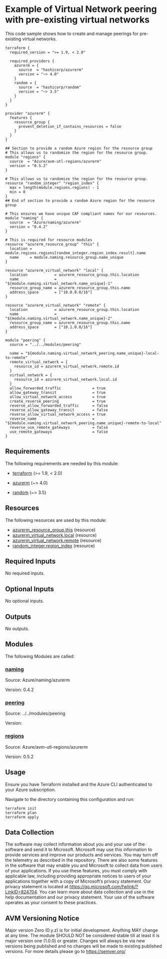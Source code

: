 <!-- BEGIN_TF_DOCS -->
<!-- Code generated by terraform-docs. DO NOT EDIT. -->
# Example of Virtual Network peering with pre-existing virtual networks

This code sample shows how to create and manage peerings for pre-existing virtual networks.

```hcl
terraform {
  required_version = ">= 1.9, < 2.0"

  required_providers {
    azurerm = {
      source  = "hashicorp/azurerm"
      version = "~> 4.0"
    }
    random = {
      source  = "hashicorp/random"
      version = "~> 3.5"
    }
  }
}

provider "azurerm" {
  features {
    resource_group {
      prevent_deletion_if_contains_resources = false
    }
  }
}

## Section to provide a random Azure region for the resource group
# This allows us to randomize the region for the resource group.
module "regions" {
  source  = "Azure/avm-utl-regions/azurerm"
  version = "0.5.2"
}

# This allows us to randomize the region for the resource group.
resource "random_integer" "region_index" {
  max = length(module.regions.regions) - 1
  min = 0
}
## End of section to provide a random Azure region for the resource group

# This ensures we have unique CAF compliant names for our resources.
module "naming" {
  source  = "Azure/naming/azurerm"
  version = "0.4.2"
}

# This is required for resource modules
resource "azurerm_resource_group" "this" {
  location = module.regions.regions[random_integer.region_index.result].name
  name     = module.naming.resource_group.name_unique
}

resource "azurerm_virtual_network" "local" {
  location            = azurerm_resource_group.this.location
  name                = "${module.naming.virtual_network.name_unique}-1"
  resource_group_name = azurerm_resource_group.this.name
  address_space       = ["10.0.0.0/16"]
}

resource "azurerm_virtual_network" "remote" {
  location            = azurerm_resource_group.this.location
  name                = "${module.naming.virtual_network.name_unique}-2"
  resource_group_name = azurerm_resource_group.this.name
  address_space       = ["10.1.0.0/16"]
}

module "peering" {
  source = "../../modules/peering"

  name = "${module.naming.virtual_network_peering.name_unique}-local-to-remote"
  remote_virtual_network = {
    resource_id = azurerm_virtual_network.remote.id
  }
  virtual_network = {
    resource_id = azurerm_virtual_network.local.id
  }
  allow_forwarded_traffic              = true
  allow_gateway_transit                = true
  allow_virtual_network_access         = true
  create_reverse_peering               = true
  reverse_allow_forwarded_traffic      = false
  reverse_allow_gateway_transit        = false
  reverse_allow_virtual_network_access = true
  reverse_name                         = "${module.naming.virtual_network_peering.name_unique}-remote-to-local"
  reverse_use_remote_gateways          = false
  use_remote_gateways                  = false
}
```

<!-- markdownlint-disable MD033 -->
## Requirements

The following requirements are needed by this module:

- <a name="requirement_terraform"></a> [terraform](#requirement\_terraform) (>= 1.9, < 2.0)

- <a name="requirement_azurerm"></a> [azurerm](#requirement\_azurerm) (~> 4.0)

- <a name="requirement_random"></a> [random](#requirement\_random) (~> 3.5)

## Resources

The following resources are used by this module:

- [azurerm_resource_group.this](https://registry.terraform.io/providers/hashicorp/azurerm/latest/docs/resources/resource_group) (resource)
- [azurerm_virtual_network.local](https://registry.terraform.io/providers/hashicorp/azurerm/latest/docs/resources/virtual_network) (resource)
- [azurerm_virtual_network.remote](https://registry.terraform.io/providers/hashicorp/azurerm/latest/docs/resources/virtual_network) (resource)
- [random_integer.region_index](https://registry.terraform.io/providers/hashicorp/random/latest/docs/resources/integer) (resource)

<!-- markdownlint-disable MD013 -->
## Required Inputs

No required inputs.

## Optional Inputs

No optional inputs.

## Outputs

No outputs.

## Modules

The following Modules are called:

### <a name="module_naming"></a> [naming](#module\_naming)

Source: Azure/naming/azurerm

Version: 0.4.2

### <a name="module_peering"></a> [peering](#module\_peering)

Source: ../../modules/peering

Version:

### <a name="module_regions"></a> [regions](#module\_regions)

Source: Azure/avm-utl-regions/azurerm

Version: 0.5.2

## Usage

Ensure you have Terraform installed and the Azure CLI authenticated to your Azure subscription.

Navigate to the directory containing this configuration and run:

```
terraform init
terraform plan
terraform apply
```
<!-- markdownlint-disable-next-line MD041 -->
## Data Collection

The software may collect information about you and your use of the software and send it to Microsoft. Microsoft may use this information to provide services and improve our products and services. You may turn off the telemetry as described in the repository. There are also some features in the software that may enable you and Microsoft to collect data from users of your applications. If you use these features, you must comply with applicable law, including providing appropriate notices to users of your applications together with a copy of Microsoft’s privacy statement. Our privacy statement is located at <https://go.microsoft.com/fwlink/?LinkID=824704>. You can learn more about data collection and use in the help documentation and our privacy statement. Your use of the software operates as your consent to these practices.

## AVM Versioning Notice

Major version Zero (0.y.z) is for initial development. Anything MAY change at any time. The module SHOULD NOT be considered stable till at least it is major version one (1.0.0) or greater. Changes will always be via new versions being published and no changes will be made to existing published versions. For more details please go to https://semver.org/
<!-- END_TF_DOCS -->